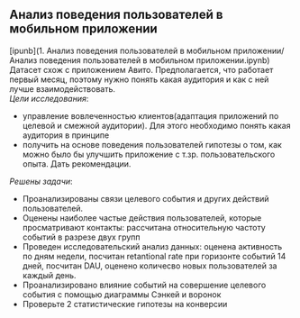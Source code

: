 ## Анализ поведения пользователей в мобильном приложении
[ipunb](1. Анализ поведения пользователей в мобильном приложении/Анализ поведения пользователей в мобильном приложении.ipynb)
Датасет схож с приложением Авито. Предполагается, что работает первый месяц, поэтому нужно понять какая аудитория и как с ней лучше взаимодействовать.  
_Цели исследования_:  
- управление вовлеченностью клиентов(адаптация приложений по целевой и смежной аудитории). Для этого необходимо понять какая аудитория в принципе  
- получить на основе поведения пользователей гипотезы о том, как можно было бы улучшить приложение с т.зр. пользовательского опыта. Дать рекомендации.

_Решены задачи_:  
- Проанализированы связи целевого события и других действий пользователей.
- Оценены наиболее частые действия пользователей, которые просматривают контакты: рассчитана относительную частоту событий в разрезе двух групп 
- Проведен исследовательский анализ данных: оценена активность по дням недели, посчитан retantional rate при горизонте событий 14 дней, посчитан DAU, оценено количесво новых пользователей за каждый день.
- Проанализировано влияние событий на совершение целевого события с помощью диаграммы Сэнкей и воронок
- Проверьте 2 статистические гипотезы на конверсии
